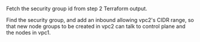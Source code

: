Fetch the security group id from step 2 Terraform output.

Find the security group, and add an inbound allowing vpc2's CIDR range, so that new node groups to be created in vpc2 can talk to control plane and the nodes in vpc1.
